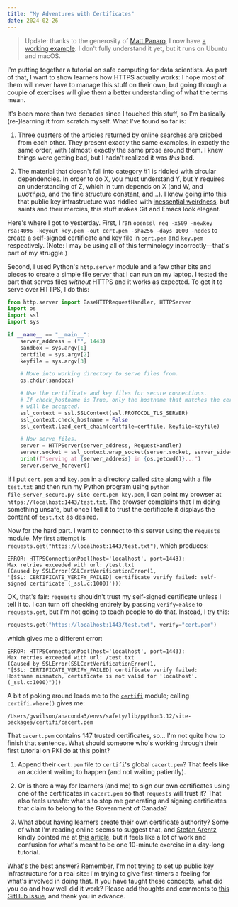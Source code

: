 ```yaml
---
title: "My Adventures with Certificates"
date: 2024-02-26
---
```


> Update: thanks to the generosity of [Matt Panaro][panaro-matt],
> I now have [a working example][https-example].
> I don't fully understand it yet,
> but it runs on Ubuntu and macOS.

I'm putting together a tutorial on safe computing for data scientists.
As part of that,
I want to show learners how HTTPS actually works:
I hope most of them will never have to manage this stuff on their own,
but going through a couple of exercises will give them a better understanding of
what the terms mean.

It's been more than two decades since I touched this stuff,
so I'm basically (re-)learning it from scratch myself.
What I've found so far is:

1.  Three quarters of the articles returned by online searches
    are cribbed from each other.
    They present exactly the same examples,
    in exactly the same order,
    with (almost) exactly the same prose around them.
    I knew things were getting bad,
    but I hadn't realized it was *this* bad.

2.  The material that doesn't fall into category #1
    is riddled with circular dependencies.
    In order to do X, you must understand Y,
    but Y requires an understanding of Z,
    which in turn depends on X
    (and W, and μυστήριο, and the fine structure constant, and…).
    I knew going into this that public key infrastructure was riddled with
    [inessential weirdness][inessential],
    but saints and their mercies,
    this stuff makes Git and Emacs look elegant.

Here's where I got to yesterday.
First,
I ran `openssl req -x509 -newkey rsa:4096 -keyout key.pem -out cert.pem -sha256 -days 1000 -nodes`
to create a self-signed certificate and key file in `cert.pem` and `key.pem` respectively.
(Note: I may be using all of this terminology incorrectly—that's part of my struggle.)

Second,
I used Python's `http.server` module and a few other bits and pieces
to create a simple file server that I can run on my laptop.
I tested the part that serves files *without* HTTPS and it works as expected.
To get it to serve over HTTPS, I do this:

```py
from http.server import BaseHTTPRequestHandler, HTTPServer
import os
import ssl
import sys

if __name__ == "__main__":
    server_address = ("", 1443)
    sandbox = sys.argv[1]
    certfile = sys.argv[2]
    keyfile = sys.argv[3]

    # Move into working directory to serve files from.
    os.chdir(sandbox)

    # Use the certificate and key files for secure connections.
    # If check_hostname is True, only the hostname that matches the certificate
    # will be accepted.
    ssl_context = ssl.SSLContext(ssl.PROTOCOL_TLS_SERVER)
    ssl_context.check_hostname = False
    ssl_context.load_cert_chain(certfile=certfile, keyfile=keyfile)

    # Now serve files.
    server = HTTPServer(server_address, RequestHandler)
    server.socket = ssl_context.wrap_socket(server.socket, server_side=True)
    print(f"serving at {server_address} in {os.getcwd()}...")
    server.serve_forever()
```

If I put `cert.pem` and `key.pem` in a directory called `site` along with a file `test.txt`
and then run my Python program using `python file_server_secure.py site cert.pem key.pem`,
I can point my browser at `https://localhost:1443/test.txt`.
The browser complains that I'm doing something unsafe,
but once I tell it to trust the certificate
it displays the content of `test.txt` as desired.

Now for the hard part.
I want to connect to this server using the `requests` module.
My first attempt is `requests.get("https://localhost:1443/test.txt")`,
which produces:

```
ERROR: HTTPSConnectionPool(host='localhost', port=1443):
Max retries exceeded with url: /test.txt
(Caused by SSLError(SSLCertVerificationError(1,
'[SSL: CERTIFICATE_VERIFY_FAILED] certificate verify failed: self-signed certificate (_ssl.c:1000)')))
```

OK, that's fair:
`requests` shouldn't trust my self-signed certificate unless I tell it to.
I can turn off checking entirely by passing `verify=False` to `requests.get`,
but I'm not going to teach people to do that.
Instead,
I try this:

```py
requests.get("https://localhost:1443/test.txt", verify="cert.pem")
```

which gives me a different error:

```
ERROR: HTTPSConnectionPool(host='localhost', port=1443):
Max retries exceeded with url: /test.txt
(Caused by SSLError(SSLCertVerificationError(1,
"[SSL: CERTIFICATE_VERIFY_FAILED] certificate verify failed:
Hostname mismatch, certificate is not valid for 'localhost'. (_ssl.c:1000)")))
```

A bit of poking around leads me to the [`certifi`][certifi] module;
calling `certifi.where()` gives me:

```
/Users/gvwilson/anaconda3/envs/safety/lib/python3.12/site-packages/certifi/cacert.pem
```

That `cacert.pem` contains 147 trusted certificates, so…
I'm not quite how to finish that sentence.
What should someone who's working through their first tutorial on PKI do at this point?

1.  Append their `cert.pem` file to `certifi`'s global `cacert.pem`?
    That feels like an accident waiting to happen (and not waiting patiently).

2.  Or is there a way for learners (and me) to sign our own certificates
    using one of the certificates in `cacert.pem`
    so that `requests` will trust it?
    That also feels unsafe:
    what's to stop me generating and signing certificates that claim to belong to
    the Government of Canada?

3.  What about having learners create their own certificate authority?
    Some of what I'm reading online seems to suggest that,
    and [Stefan Arentz][arentz-stefan] kindly pointed me at [this article][cloudflare],
    but it feels like a lot of work and confusion
    for what's meant to be one 10-minute exercise in a day-long tutorial.

What's the best answer?
Remember,
I'm not trying to set up public key infrastructure for a real site:
I'm trying to give first-timers a feeling for what's involved in doing that.
If you have taught these concepts,
what did you do and how well did it work?
Please add thoughts and comments to [this GitHub issue][issue],
and thank you in advance.

[arentz-stefan]: https://www.linkedin.com/in/stefanarentz/
[certifi]: https://pypi.org/project/certifi/
[cloudflare]: https://technedigitale.com/archives/639
[https-example]: https://github.com/gvwilson/https_example
[inessential]: https://www.harihareswara.net/posts/2014/inessential-weirdnesses-in-open-source/
[issue]: https://github.com/gvwilson/sys-tutorial/issues/7
[panaro-matt]: https://github.com/panarom
